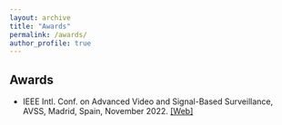 ```yaml
---
layout: archive
title: "Awards"
permalink: /awards/
author_profile: true
---
```



Awards
-----

- IEEE Intl. Conf. on Advanced Video and Signal-Based Surveillance, AVSS, Madrid, Spain, November 2022. <a href="http://atvs.ii.uam.es/avss2022/">[Web]</a>

